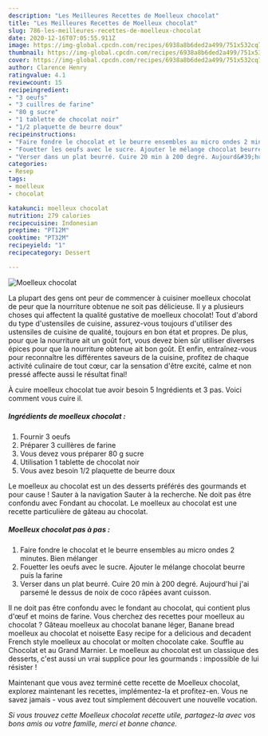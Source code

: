 ```yaml
---
description: "Les Meilleures Recettes de Moelleux chocolat"
title: "Les Meilleures Recettes de Moelleux chocolat"
slug: 786-les-meilleures-recettes-de-moelleux-chocolat
date: 2020-12-16T07:05:55.911Z
image: https://img-global.cpcdn.com/recipes/6938a8b6ded2a499/751x532cq70/moelleux-chocolat-photo-principale-de-la-recette.jpg
thumbnail: https://img-global.cpcdn.com/recipes/6938a8b6ded2a499/751x532cq70/moelleux-chocolat-photo-principale-de-la-recette.jpg
cover: https://img-global.cpcdn.com/recipes/6938a8b6ded2a499/751x532cq70/moelleux-chocolat-photo-principale-de-la-recette.jpg
author: Clarence Henry
ratingvalue: 4.1
reviewcount: 15
recipeingredient:
- "3 oeufs"
- "3 cuillres de farine"
- "80 g sucre"
- "1 tablette de chocolat noir"
- "1/2 plaquette de beurre doux"
recipeinstructions:
- "Faire fondre le chocolat et le beurre ensembles au micro ondes 2 minutes. Bien mélanger"
- "Fouetter les oeufs avec le sucre. Ajouter le mélange chocolat beurre puis la farine"
- "Verser dans un plat beurré. Cuire 20 min à 200 degré. Aujourd&#39;hui j&#39;ai parsemé le dessus de noix de coco râpées avant cuisson."
categories:
- Resep
tags:
- moelleux
- chocolat

katakunci: moelleux chocolat 
nutrition: 279 calories
recipecuisine: Indonesian
preptime: "PT12M"
cooktime: "PT32M"
recipeyield: "1"
recipecategory: Dessert

---
```



![Moelleux chocolat](https://img-global.cpcdn.com/recipes/6938a8b6ded2a499/751x532cq70/moelleux-chocolat-photo-principale-de-la-recette.jpg)

La plupart des gens ont peur de commencer à cuisiner moelleux chocolat de peur que la nourriture obtenue ne soit pas délicieuse. Il y a plusieurs choses qui affectent la qualité gustative de moelleux chocolat! Tout d'abord du type d'ustensiles de cuisine, assurez-vous toujours d'utiliser des ustensiles de cuisine de qualité, toujours en bon état et propres. De plus, pour que la nourriture ait un goût fort, vous devez bien sûr utiliser diverses épices pour que la nourriture obtenue ait bon goût. Et enfin, entraînez-vous pour reconnaître les différentes saveurs de la cuisine, profitez de chaque activité culinaire de tout cœur, car la sensation d'être excité, calme et non pressé affecte aussi le résultat final!

<!--inarticleads1-->

À cuire moelleux chocolat tue avoir besoin 5 Ingrédients et 3 pas. Voici comment vous cuire il.

##### Ingrédients de moelleux chocolat :

1. Fournir 3 oeufs
1. Préparer 3 cuillères de farine
1. Vous devez vous préparer 80 g sucre
1. Utilisation 1 tablette de chocolat noir
1. Vous avez besoin 1/2 plaquette de beurre doux


Le moelleux au chocolat est un des desserts préférés des gourmands et pour cause ! Sauter à la navigation Sauter à la recherche. Ne doit pas être confondu avec Fondant au chocolat. Le moelleux au chocolat est une recette particulière de gâteau au chocolat. 

<!--inarticleads2-->

##### Moelleux chocolat pas à pas :

1. Faire fondre le chocolat et le beurre ensembles au micro ondes 2 minutes. Bien mélanger
1. Fouetter les oeufs avec le sucre. Ajouter le mélange chocolat beurre puis la farine
1. Verser dans un plat beurré. Cuire 20 min à 200 degré. Aujourd&#39;hui j&#39;ai parsemé le dessus de noix de coco râpées avant cuisson.


Il ne doit pas être confondu avec le fondant au chocolat, qui contient plus d&#39;œuf et moins de farine. Vous cherchez des recettes pour moelleux au chocolat ? Gâteau moelleux au chocolat banane léger, Banane bread moelleux au chocolat et noisette Easy recipe for a delicious and decadent French style moelleux au chocolat or molten chocolate cake. Souffle au Chocolat et au Grand Marnier. Le moelleux au chocolat est un classique des desserts, c&#39;est aussi un vrai supplice pour les gourmands : impossible de lui résister ! 

<!--inarticleads1-->

<p>
Maintenant que vous avez terminé cette recette de Moelleux chocolat, explorez maintenant les recettes, implémentez-la et profitez-en. Vous ne savez jamais - vous avez tout simplement découvert une nouvelle vocation.
</p>

<p>
<i>Si vous trouvez cette Moelleux chocolat recette utile, partagez-la avec vos bons amis ou votre famille, merci et bonne chance.</i>
</p>
